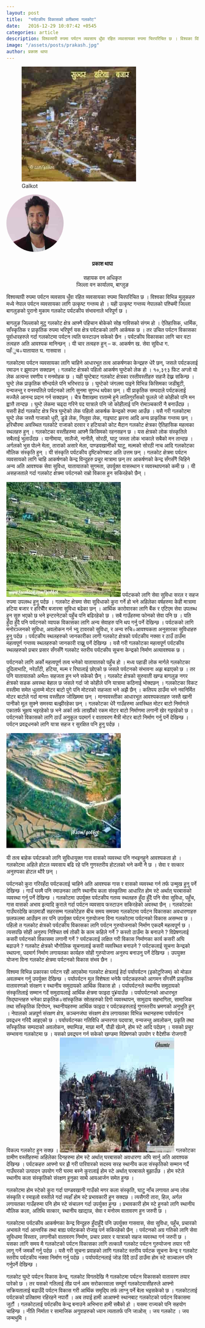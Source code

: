 ```yaml
---
layout: post
title:  "पर्यटकीय विकासको प्रतीक्षामा गलकोट"
date:   2016-12-29 10:07:42 +0545
categories: article
description: विश्वव्यापी रुपमा पर्यटन व्यवसाय धुँवा रहित व्यवसायका रुपमा चिरपरिचित छ । विश्वका विभिन्न मुलुकहरु मध्ये नेपाल पर्यटन ...| Galkot News, Khabar, Information
image: "/assets/posts/prakash.jpg"
author: प्रकाश थापा
---
```


<figure><img src="/assets/posts/sundargalkot.jpg"><figcaption>Galkot</figcaption></figure>
<div class="auth"><img src="/assets/posts/prakash.jpg" height="150px;" width="150px;" style="border-radius: 50%;"> <h4 align="center">प्रकाश थापा</h4><p align="center" style="font-size: 14px"> सहायक वन अधिकृत<br>
जिल्ला वन कार्यालय, बाग्लुङ</p></div>
विश्वव्यापी रुपमा पर्यटन व्यवसाय धुँवा रहित व्यवसायका रुपमा चिरपरिचित छ । विश्वका विभिन्न मुलुकहरु मध्ये नेपाल पर्यटन व्यवसायका लागि उत्कृष्ट गन्तव्य हो । यही उत्कृष्ट गन्तव्य नेपालको पश्चिमी जिल्ला बागलुङको पुरानो मुकाम गलकोट पर्यटकीय संभावनाले भरिपूर्ण छ ।


बागलुङ जिल्लाको मुटु गलकोट क्षेत्र आफ्नै पहिचान बोकेको सोह्र गाविसको संगम हो । ऐतिहासिक, धार्मिक, साँस्कृतिक र प्राकृतिक रुपमा भरिपूर्ण यस क्षेत्र पर्यटकको लागि आर्कषक छ । तर उचित पर्यटन विकासका पूर्वाधारहरुले गर्दा गलकोटमा पर्यटन त्यति फस्टाउन सकेको छैन । पर्यटकीय विकासका लागि चार वटा तत्वहरु अति आवश्यक मानिन्छन् । यी चार तत्वहरु हुन् – क. आकर्षण ख.  सेवा सुविधा ग. पहँुच÷यातायात  घ. गासवास ।


गलकोटमा पर्यटन व्यवसायका लागि चाहिने आधारभूत तत्व आकर्षणका केन्द्रहरु धेरै छन्, जसले पर्यटकलाई रमाउन र झुमाउन सक्दछन् । गलकोट क्षेत्रको पहिलो आकर्षण घुम्टेको लेक हो । १०,३९३ फिट अग्लो यो लेक अत्यन्त रमणीय र मनमोहक छ । यही घुम्टेबाट गलकोट क्षेत्रका रस्तीवस्तीहरु सहजै देख्न सकिन्छ । घुम्टे लेक प्राकृतिक सौन्दर्यले पनि भरिभराउ छ । घुम्टेको जंगलमा पाइने विभिन्न किसिमका जडीबुटी, वन्यजन्तु र वनस्पतिले पर्यटनको लागि सुनमा सुगन्ध थपेका छन् । यी प्राकृतिक सम्पदाले पर्यटकलाई मज्जैले आनन्द प्रदान गर्न सक्दछन् । चैत्र वैशाखमा राताम्मे हुने लालिगुराँसको फूलले जो कोहीको पनि मन ह्वात्तै तान्दछ । घुम्टे लेकमा चढ्दा गरिने पद यात्राले पनि जो कोहीलाई पनि रोमाञ्चकारी नै बनाउँदछ । यसरी हेर्दा गलकोट क्षेत्र भित्र घुम्टेको लेक पहिलो आकर्षक केन्द्रको रुपमा आउँछ । यसै गरी गलकोटमा घुम्टे लेक जस्तै गाजाको धुरी, डुडे लेक, निलुवा लेक, गाइघाट झरना आदि अन्य प्राकृतिक गन्तव्य छन् । हरिचौरमा अवस्थित गलकोटे राजाको दरवार र हटियाको कोट मैदान गलकोट क्षेत्रका ऐतिहासिक महत्वका स्थलहरु हुन् । गलकोटका वस्तीहरुमा आफ्नै किसिमको रहनसहन छ । यस क्षेत्रको लोक संस्कृतिले सबैलाई भुलाउँदछ । यानीमाया, सालैजो, नानीलै, सोरठी, घाटु जस्ता लोक भाकाले सबैको मन तान्दछ । अर्गलको भुस पोल्ने मेला, ताराको असारे मेला, पाण्डवखानीको घाटु, मल्मको सोरठी नाच आदि गलकोटका मौलिक संस्कृति हुन् । यी संस्कृति पर्यटकीय दृष्टिकोणबाट अति उत्तम छन् । गलकोट क्षेत्रमा पर्यटन व्यवसायको लागि चाहि आकर्षणको केन्द्र विन्दुहरु प्रचुर मात्रामा छन् तर आकर्षणको केन्द्र सँगसँगै चिहिने अन्य अति आवश्यक सेवा सुविधा, यातायातको सुगमता, उपर्युक्त वासस्थान र व्यवस्थापनको कमी छ । यी असहजताले गर्दा गलकोट क्षेत्रमा पर्यटनको राम्रो विकास हुन सकिरहेको छैन् ।

<img src="/assets/posts/galkotbus.jpg">
पर्यटकको लागि सेवा सुविधा सरल र सहज रुपमा उपलब्ध हुनु पर्दछ । गलकोट क्षेत्रमा सेवा सुविधाको कुरा गर्ने हो भने अहिलेका वर्षहरुमा केही मात्रामा हटिया बजार र हरिचौैर बजारमा सुविधा बढेका छन् । आर्थिक कारोवारका लागि बैंक र एटिएम सेवा उपलब्ध हुन सुरु भएको छ भने इन्टरनेटको पहुँच पनि बढिरहेको छ । सबै गाउँहरुमा फोनको सेवा पनि छ । यति हुँदा हुँदै पनि पर्यटनको व्यापक विकासका लागि अन्य सेवाहरु पनि थप गर्नु पर्ने देखिन्छ । पर्यटकको लागि मनोरञ्जनको सुविधा, अवलोकन गर्न भ्यु टावरको सुविधा, र अन्य रुचि÷आवश्यकता अनुसारका सुविधाहरु हुनु पर्दछ । पर्यटकीय स्थलहरुको जानकारीका लागी गलकोट क्षेत्रको पर्यटकीय नक्सा र ठाउँ ठाउँमा महत्वपूर्ण गन्तव्य स्थलहरुको जानकारी राख्नु पर्ने देखिन्छ । यसै गरी गलकोटका महत्वपूर्ण पर्यटकीय स्थलहरुको प्रचार प्रसार सँगसँगै गलकोट स्तरीय पर्यटकीय सूचना केन्द्रको निर्माण अत्यावश्यक छ ।


पर्यटनको लागि अर्को महत्वपूर्ण तत्व भनेको यातायातको पहुँच हो । मध्य पहाडी लोक मार्गले गलकोटका दुदिलाभाटि, नरेठाँटी, हटिया, मल्म र रिघालाई छोएको छ जसले पर्यटनको संभावना अझ बढाएको छ । तर पनि यातायातको अभैm सहजता हुन भने सकेको छैन् । गलकोट क्षेत्रको सुरुवाती खण्ड बागलुङ नगर क्षेत्रको सडक अवस्था बेहाल छ जसले गर्दा जो कोहीले पनि यात्रामा कठिनाई भोक्दछन् । गलकोटका विकट वस्तीमा समेत धुलाम्मे मोटर बाटो पुगे पनि मोटरको सहजता भने अझै छैन् । कतिपय ठाउँमा भने नवनिर्मित मोटर बाटोले गर्दा मानव वस्तीहरु जोखिममा छन् । मानववस्तीका आधारभूत आवश्यकताहरु जस्तै खानी पानीको मूल सुक्ने समस्या बल्झीरहेका छन् । गलकोटका धेरै गाउँहरुमा अवस्थित मोटर बाटो निर्माणले एकातर्फ भूक्षय भइरहेको छ भने अर्का तर्फ लाखौंको रकम मोटर बाटो निर्माणमा लगानी खेर गइरहेको छ । पर्यटनको विकासको लागि ठाउँ अनुकूल पदमार्ग र वातावरण मैत्री मोटर बाटो निर्माण गर्नु पर्ने देखिन्छ । पर्यटन प्रवद्र्धनको लागि यात्रा सहज र सुरक्षित पनि हुनु पर्दछ ।

<img src="/assets/posts/galkotbus2.jpg">

यी तत्व बाहेक पर्यटकको लागि सुविधायुक्त गास वासको व्यवस्था पनि नभइनहुने आवश्यकता हो । गलकोटमा अहिले होटल व्यवसाय बढि रहे पनि गुणस्तरीय होटलको भने कमी नै छ । सेवा र सत्कार अनुरुपका होटल थौरै छन् ।  

पर्यटनको कुरा गरिरहँदा पर्यटकलाई चाहिने अति आवश्यक गास र वासको व्यवस्था गर्न तर्फ उन्मुख हुनु पर्ने देखिन्छ । गाउँ घरमै पनि रमाउनका लागि स्थानीय कला संस्कृतिमा आधारित होम स्टे अर्थात् घरबासको व्यवस्था गर्नु पर्ने देखिन्छ । 
गलकोटमा उपर्युक्त पर्यटकीय गतव्य स्थलहरु हुँदा हुँदै पनि सेवा सुविधा, पहुँच, गास वासको अभाव इत्यादि कुराले गर्दा पर्यटन व्यवसाय फस्टाउन सकिरहेको अवस्था छैन् । गलकोटका गाउँघरदेखि काठमाडौं सहरसम्म गलकोटेहरु बीच समय समयमा गलकोटमा पर्यटन विकासका अवधारणाहरु छलफलमा आउँछन तर पनि उपर्युक्त पर्यटन गुरुयोजना विना गलकोटमा पर्यटनको विकास असम्भव छ । पहिलो त गलकोट क्षेत्रको पर्यटकीय विकासका लागि पर्यटन गुरुयोजनाको निर्माण एकदमै महत्वपूर्ण छ । त्यसपछि सोही अनुरुप निश्चित वर्ष तोकी के काम कहिले गर्ने ? कस्तो ठाउँमा के बनाउने ? विप्रेषणलाई कसरी पर्यटनको विकासमा लगानी गर्ने ? पर्यटकलाई लक्षित गरी विकास निर्माणका कार्य कसरी अघि बढाउने ? गलकोट क्षेत्रको भौगोलिक सूचनालाई कसरी व्यवस्थित बनाउने ? पर्यटकलाई सूचना केन्द्रको स्थापना, पदमार्ग निर्माण लगायतका कार्यहरु सोही गुरुयोजना अनुरुप बनाउनु पर्ने देखिन्छ । उपयुक्त योजना विना गलकोट क्षेत्रमा पर्यटनको विकास संभव छैन । 	

विश्वमा विभिन्न प्रकारका पर्यटन रही आएकोमा गलकोट क्षेत्रलाई हेर्दा पर्यापर्यटन (इकोटुरिजम) को मोडल अवलम्बन गर्नु उपर्युक्त देखिन्छ । पर्यापर्यटन मूल विशेषता भनेकै पर्यटकहरुको आगमन सँगसँगै प्राकृतिक वातावरणको संरक्षण र स्थानीय समुदायको आर्थिक विकास हो । पर्यापर्यटनले स्थानीय समुदायको संस्कृतिलाई सम्मान गर्दे समुदायलाई आर्थिक क्षेत्रमा फाइदा पु¥याउँछ । पर्यापर्यटनको आधारभूत सिद्घान्तहरु भनेका प्राकृतिक÷सांस्कृतिक स्रोतहरुको दिगो व्यवस्थापन, सामुदाय सहभागिता, सामाजिक तथा साँस्कृतिक दिगोपन, स्थानीयहरुमा आर्थिक फाइदा र पर्यटकहरुलाई गुणस्तरीय भ्रमणको अनुभूति हुन् । नेपालको अन्नपूर्ण संरक्षण क्षेत्र, कञ्चनजंघा संरक्षण क्षेत्र लगायतका विभिन्न स्थानहरुमा पर्यापर्यटन प्रवद्र्धन गरिदै आइएको छ । पर्यापर्यटनका गतिविधि अन्तरगत पदयात्रा, वन्यजन्तु अवलोकन, प्रकृति तथा साँस्कृतिक सम्पदाको अवलोकन, क्याम्पिङ, माछा मार्ने, पौडी खेल्ने, होम स्टे आदि पर्दछन् । यसको प्रचुर सम्भावना गलकोटमा छ । यसको प्रवद्र्घन गर्न सकेको खण्डमा विप्रेषणको उपयोग र वैदेशीक रोजगारी विकल्प गलकोट हुन सक्छ ।
<img src="/assets/posts/ghumte.jpg">
गलकोटका ग्रामीण वस्तीहरुमा अहिलेका दिनहरुमा होम स्टे अर्थात् घरबासको अवधारणा अघि सार्नु अति आवश्यक देखिन्छ । पर्यटकहरु आफ्नो घर झै गरी पारिवारको सदस्य सरह स्थानीय कला संस्कृतिको सम्मान गर्दै गाउँघरको उत्पादन उपयोग गरी घरमा बस्ने कुरालाई होम स्टे अर्थात् घरबासले बुझाउँछ । होम स्टेले स्थानीय कला संस्कृतिको संरक्षण हुनुका साथै आयआर्जन समेत हुन्छ । 

गलकोटमा होम स्टेको कुरा गर्दा पाण्डवखानी गाउँको मगर कला संस्कृति, घाटु नाँच लगायत अन्य लोक संस्कृति र रमाइलो वस्तीले गर्दा त्यहाँ होम स्टे प्रभावकारी हुन सक्दछ । त्यसैगरी तारा, हिल, अर्गल लगायतका गाउँहरुमा पनि होम स्टे संचालन गर्दा उपर्युक्त हुन्छ । प्रभावकारी होम स्टे हुनको लागि स्थानीय मौलिक कला, अतिथि सत्कार, स्थानीय खाद्यान्न, सेवा र मनोरम वातावरण हुन जरुरी छ ।

गलकोटमा पर्यटकीय आकर्षणका केन्द्र विन्दुहरु हुँदाहुँदै पनि उपर्युक्त गासवास, सेवा सुविधा, पहुँच, प्रचारको  अभावले गर्दा आन्तरिक तथा बाह्य पर्यटकको रोजाइ पर्न सकिरहेको छैन् । पर्यटनको अग्र गतिको लागि सेवा सुविधामा विस्तार, लगानीको वातावरण निर्माण, प्रचार प्रसार र यात्राको सहज व्यवस्था गर्न जरुरी छ । यसका लागि समय मै गलकोटको पर्यटन विकासका लागि तत्कालै गलकोट पर्यटन गुरुयोजना तयार गरी लागू गर्ने जमर्को गर्नु पर्दछ । यसै गरी सूचना प्रवाहको लागि गलकोट स्तरीय पर्यटक सूचना केन्द्र र गलकोट स्तरीय पर्यटकीय नक्सा निर्माण गर्नु पर्दछ । पर्यापर्यटनलाई जोड दिंदै ठाउँ ठाउँमा होम स्टे सञ्चालन पनि गर्नुपर्ने देखिन्छ । 

गलकोट घुम्टे पर्यटन विकास केन्द्र, गलकोट विगतदेखि नै गलकोटमा पर्यटन विकासको वातावरण तयार पारेको छ । तर यसको गतिलाई तीव्र पार्न आम सरोकारवाला सम्पूर्ण गलकोटवासीहरुले आफ्नो सक्रियतालाई बढाउँदै पर्यटन विकास गरी आर्थिक समृद्घि तर्फ लाग्नु पर्ने बेला भइसकेको छ । गलकोटलाई पर्यटकको प्रतिक्षामा रहिरहने नपारौं । अब तपाई हामी आआफ्नो स्थानबाट गलकोटको पर्यटन विकासमा जुटौं । गलकोटलाई पर्यटकीय केन्द्र बनाउने अभिभारा हामी सबैको हो । यसमा राज्यको पनि सहयोग चाहिन्छ । नीति निर्माता र सामाजिक अगुवाहरुको ध्यान त्यतातर्फ पनि जाओस् ।
जय गलकोट । जय जन्मभुमि ।